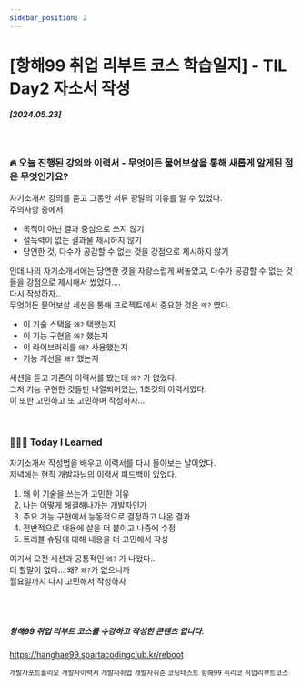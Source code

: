 ```yaml
---
sidebar_position: 2
---
```


# [항해99 취업 리부트 코스 학습일지] - TIL Day2 자소서 작성 


##### [2024.05.23]

<br/>

### 🔥 오늘 진행된 강의와 이력서 - 무엇이든 물어보살을 통해 새롭게 알게된 점은 무엇인가요?


자기소개서 강의를 듣고 그동안 서류 광탈의 이유를 알 수 있었다.  <br/>
주의사항 중에서

  - 목적이 아닌 결과 중심으로 쓰지 않기 
  - 설득력이 없는 결과물 제시하지 않기
  - 당연한 것, 다수가 공감할 수 없는 것을 강점으로 제시하지 않기

인데 나의 자기소개서에는 당연한 것을 자랑스럽게 써놓았고, 다수가 공감할 수 없는 것들을 강점으로 제시해서 썼었다.... <br/>
다시 작성하자..
<br/>
무엇이든 물어보살 세션을 통해 프로젝트에서 중요한 것은 ```왜?``` 였다. <br/>

- 이 기술 스택을 ```왜?```  택했는지
- 이 기능 구현을 ```왜?``` 했는지
- 이 라이브러리를 ```왜?```  사용했는지
- 기능 개선을 ```왜?```  했는지 

세션을 듣고 기존의 이력서를 봤는데 ```왜?``` 가 없었다.  <br/>
그저 기능 구현한 것들만 나열되어있는, 1초컷의 이력서였다.  <br/>
 이 또한 고민하고 또 고민하며 작성하자...
  
<br/>

### 👩🏻‍💻 Today I Learned

자기소개서 작성법을 배우고 이력서를 다시 돌아보는 날이었다.  <br/>
저녁에는 현직 개발자님의 이력서 피드백이 있었다.<br/>

1. 왜 이 기술을 쓰는가 고민한 이유
2. 나는 어떻게 해결해나가는 개발자인가
3. 주요 기능 구현에서 능동적으로 결정하고 나온 결과
4. 전반적으로 내용에 살을 더 붙이고 나중에 수정
5. 트러블 슈팅에 대해 내용을 더 고민해서 작성

여기서 오전 세션과 공통적인 ```왜?``` 가 나왔다.. <br/>
 더 할말이 없다... 왜?  ```왜?```가 없으니까 <br/>
월요일까지 다시 고민해서 작성하자

<br/>



<br/>

##### 항해99 취업 리부트 코스를 수강하고 작성한 콘텐츠 입니다.
https://hanghae99.spartacodingclub.kr/reboot


```개발자포트폴리오``` ```개발자이력서``` ```개발자취업``` ```개발자취준``` ```코딩테스트``` ```항해99``` ```취리코``` ```취업리부트코스```
